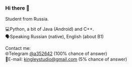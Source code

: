 ### Hi there 👋
Student from Russia. 
  
💻Python, a bit of Java (Android) and C++.  
🗣️Speaking Russian (native), English (about B1)  
  
Contact me:  
🌐Telegram [@a352642](https://t.me/a352642) (100% chance of answer)  
📧E-mail: [kingleystudio@gmail.com](mailto:kingleystudio@gmail.com) (5% chance of answer)
